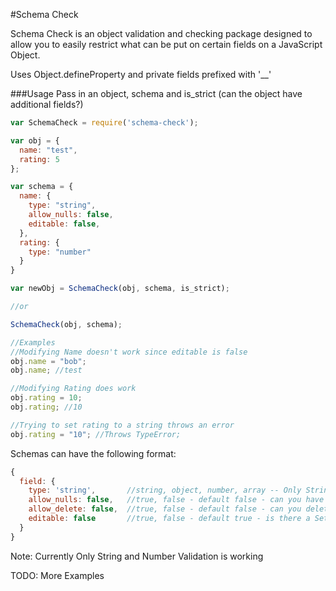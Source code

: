 #Schema Check

Schema Check is an object validation and checking package designed to allow you to easily restrict what can be put on certain fields on a JavaScript Object.

Uses Object.defineProperty and private fields prefixed with '__'

###Usage
Pass in an object, schema and is_strict (can the object have additional fields?)

```javascript
var SchemaCheck = require('schema-check');

var obj = {
  name: "test",
  rating: 5
};

var schema = {
  name: {
    type: "string",
    allow_nulls: false,
    editable: false,
  },
  rating: {
    type: "number"
  }
}

var newObj = SchemaCheck(obj, schema, is_strict);

//or

SchemaCheck(obj, schema);

//Examples
//Modifying Name doesn't work since editable is false
obj.name = "bob";
obj.name; //test

//Modifying Rating does work
obj.rating = 10;
obj.rating; //10

//Trying to set rating to a string throws an error
obj.rating = "10"; //Throws TypeError;

```

Schemas can have the following format:

```javascript
{
  field: {
    type: 'string',       //string, object, number, array -- Only String/Number working
    allow_nulls: false,   //true, false - default false - can you have nulls in this field?
    allow_delete: false,  //true, false - default false - can you delete this field?
    editable: false       //true, false - default true - is there a Setter?
  }
}
```

Note:  Currently Only String and Number Validation is working

TODO: More Examples